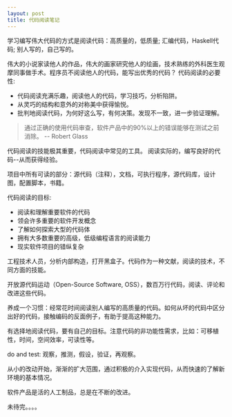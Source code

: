 ```yaml
---
layout: post
title: 代码阅读笔记
---
```


学习编写伟大代码的方式是阅读代码：高质量的，低质量; 汇编代码，Haskell代码; 别人写的，自己写的。

伟大的小说家读他人的作品，伟大的画家研究他人的绘画，技术熟练的外科医生观摩同事做手术。程序员不阅读他人的代码，能写出优秀的代码？
代码阅读的必要性: 

* 代码阅读充满乐趣，阅读他人的代码，学习技巧，分析陷阱。
* 从灵巧的结构和意外的对称美中获得愉悦。
* 批判地阅读代码，为何好这么写，有何决策。发现不一致，进一步验证理解。
> 通过正确的使用代码审查，软件产品中的90%以上的错误能够在测试之前消除。 -- Robert Glass

代码阅读的技能极其重要，代码阅读中常见的工具。
阅读实际的，编写良好的代码--从而获得经验。

项目中所有可读的部分：源代码（注释），文档，可执行程序，源代码库，设计图，配置脚本，书籍。

代码阅读的目标:

* 阅读和理解重要软件的代码
* 领会许多重要的软件开发概念
* 了解如何探索大型的代码体
* 拥有大多数重要的高级，低级编程语言的阅读能力
* 现实软件项目的错纵复杂

工程技术人员，分析内部构造，打开黑盒子。代码作为一种文献，阅读的技术，不同方面的技能。

开放源代码运动（Open-Source Software, OSS），数百万行代码，阅读、评论和改进这些代码。

养成一个习惯：经常花时间阅读别人编写的高质量的代码。如何从坏的代码中区分出好的代码，接触编码的反面例子，有助于提高这种能力。

有选择地阅读代码，要有自己的目标。注意代码的非功能性需求，比如：可移植性，时间，空间效率，可读性等。

do and test: 观察，推测，假设，验证，再观察。

从小的改动开始，渐渐的扩大范围，通过积极的介入实现代码，从而快速的了解新环境的基本情况。

软件产品是活的人工制品，总是在不断的改进。

未待完。。。。
